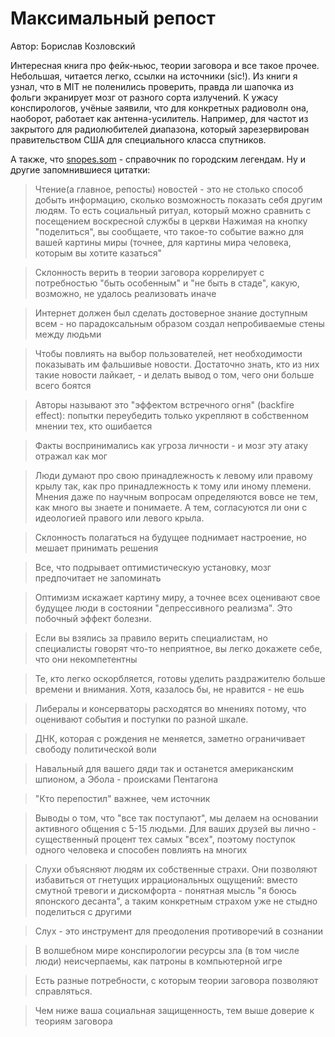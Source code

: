 # Максимальный репост
Автор: Борислав Козловский

Интересная книга про фейк-ньюс, теории заговора и все такое прочее. Небольшая, читается легко, ссылки на источники (sic!).
Из книги я узнал, что в MIT не поленились проверить, правда ли шапочка из фольги экранирует мозг от разного сорта излучений. 
К ужасу конспирологов, учёные заявили, что для конкретных радиоволн она, наоборот, работает как антенна-усилитель. 
Например, для частот из закрытого для радиолюбителей диапазона, который зарезервирован правительством США для специального класса спутников.

А также, что [snopes.som](https://www.snopes.com/) - справочник по городским легендам.
Ну и другие запомнившиеся цитатки:

>Чтение(а главное, репосты) новостей - это не столько способ добыть информацию, сколько возможность показать себя другим людям. 
>То есть социальный ритуал, который можно сравнить с посещением воскресной службы в церкви
>Нажимая на кнопку "поделиться", вы сообщаете, что такое-то событие важно для вашей картины миры (точнее, для картины мира человека, которым вы хотите казаться"

>Склонность верить в теории заговора коррелирует с потребностью "быть особенным" и "не быть в стаде", какую, возможно, не удалось реализовать иначе

>Интернет должен был сделать достоверное знание доступным всем - но парадоксальным образом создал непробиваемые стены между людьми

>Чтобы повлиять на выбор пользователей, нет необходимости показывать им фальшивые новости. 
>Достаточно знать, кто из них такие новости лайкает, - и делать вывод о том, чего они больше всего боятся

> Авторы называют это "эффектом встречного огня" (backfire effect): попытки переубедить только укрепляют в собственном мнении тех, кто ошибается

>Факты воспринимались как угроза личности - и мозг эту атаку отражал как мог

>Люди думают про свою принадлежность к левому или правому крылу так, как про принадлежность к тому или иному племени.
>Мнения даже по научным вопросам определяются вовсе не тем, как много вы знаете и понимаете. 
>А тем, согласуются ли они с идеологией правого или левого крыла.

>Склонность полагаться на будущее поднимает настроение, но мешает принимать решения

>Все, что подрывает оптимистическую установку, мозг предпочитает не запоминать

>Оптимизм искажает картину миру, а точнее всех оценивают свое будущее люди в состоянии "депрессивного реализма". Это побочный эффект болезни.

>Если вы взялись за правило верить специалистам, но специалисты говорят что-то неприятное, вы легко докажете себе, что они некомпетентны

>Те, кто легко оскорбляется, готовы уделить раздражителю больше времени и внимания. Хотя, казалось бы, не нравится - не ешь

>Либералы и консерваторы расходятся во мнениях потому, что оценивают события и поступки по разной шкале.

>ДНК, которая с рождения не меняется, заметно ограничивает свободу политической воли

>Навальный для вашего дяди так и останется американским шпионом, а Эбола - происками Пентагона

>"Кто перепостил" важнее, чем источник

>Выводы о том, что "все так поступают", мы делаем на основании активного общения с 5-15 людьми. 
>Для ваших друзей вы лично - существенный процент тех самых "всех", поэтому поступок одного человека и способен повлиять на многих

>Слухи объясняют людям их собственные страхи. Они позволяют избавиться от гнетущих иррациональных ощущений: 
>вместо смутной тревоги и дискомфорта - понятная мысль "я боюсь японского десанта", а таким конкретным страхом уже не стыдно поделиться с другими

>Слух - это инструмент для преодоления противоречий в сознании

>В волшебном мире конспирологии ресурсы зла (в том числе люди) неисчерпаемы, как патроны в компьютерной игре

>Есть разные потребности, с которым теории заговора позволяют справляться.

>Чем ниже ваша социальная защищенность, тем выше доверие к теориям заговора

